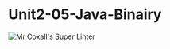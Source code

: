 # Unit2-05-Java-Binairy
[![Mr Coxall's Super Linter](https://github.com/ICS4U-Programming-AlexanderM/Unit2-05-Java-Binairy/workflows/Mr%20Coxall's%20Super%20Linter/badge.svg)](https://github.com/ICS4U-Programming-AlexanderM/Unit2-05-Java-Binairy/actions/)
